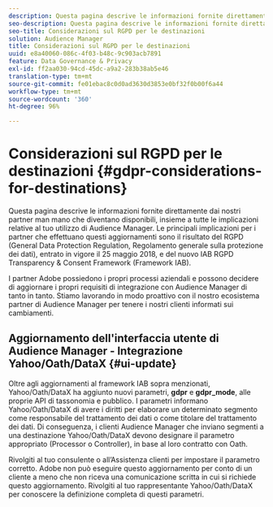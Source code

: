 ```yaml
---
description: Questa pagina descrive le informazioni fornite direttamente dai nostri partner man mano che diventano disponibili, insieme a tutte le implicazioni relative al tuo utilizzo di Audience Manager. Le principali implicazioni per i partner che effettuano questi aggiornamenti sono il risultato del RGPD (General Data Protection Regulation, Regolamento generale sulla protezione dei dati), entrato in vigore il 25 maggio 2018, e del nuovo IAB RGPD Transparency & Consent Framework (Framework IAB).
seo-description: Questa pagina descrive le informazioni fornite direttamente dai nostri partner man mano che diventano disponibili, insieme a tutte le implicazioni relative al tuo utilizzo di Audience Manager. Le principali implicazioni per i partner che effettuano questi aggiornamenti sono il risultato del RGPD (General Data Protection Regulation, Regolamento generale sulla protezione dei dati), entrato in vigore il 25 maggio 2018, e del nuovo IAB RGPD Transparency & Consent Framework (Framework IAB).
seo-title: Considerazioni sul RGPD per le destinazioni
solution: Audience Manager
title: Considerazioni sul RGPD per le destinazioni
uuid: e8a40060-086c-4f03-b48c-9c903acb7891
feature: Data Governance & Privacy
exl-id: ff2aa030-94cd-45dc-a9a2-283b38ab5e46
translation-type: tm+mt
source-git-commit: fe01ebac8c0d0ad3630d3853e0bf32f0b00f6a44
workflow-type: tm+mt
source-wordcount: '360'
ht-degree: 96%

---
```


# Considerazioni sul RGPD per le destinazioni {#gdpr-considerations-for-destinations}

Questa pagina descrive le informazioni fornite direttamente dai nostri partner man mano che diventano disponibili, insieme a tutte le implicazioni relative al tuo utilizzo di Audience Manager. Le principali implicazioni per i partner che effettuano questi aggiornamenti sono il risultato del RGPD (General Data Protection Regulation, Regolamento generale sulla protezione dei dati), entrato in vigore il 25 maggio 2018, e del nuovo IAB RGPD Transparency &amp; Consent Framework (Framework IAB).

I partner Adobe possiedono i propri processi aziendali e possono decidere di aggiornare i propri requisiti di integrazione con Audience Manager di tanto in tanto. Stiamo lavorando in modo proattivo con il nostro ecosistema partner di Audience Manager per tenere i nostri clienti informati sui cambiamenti.

<!-- ## Audience Manager Partner Updates - ID Syncs {#partner-updates-id-syncs}

Some partners, as listed in the table below, have changed their integration requirements with Audience Manager to include support based on the IAB Framework, in order to comply with GDPR standards.

<table id="table_335A470D4F10434E9CF587089FB54B0C"> 
 <thead> 
  <tr> 
   <th colname="col1" class="entry"> <p>Partner Name </p> </th> 
   <th colname="col2" class="entry"> <p>Expected Impact </p> </th> 
   <th colname="col3" class="entry"> <p>Status of the change </p> </th> 
  </tr>
 </thead>
 <tbody> 
  <tr> 
   <td colname="col1"> <p>Yahoo/Oath/DataX </p> </td> 
   <td colname="col2"> <p>ID syncs for users in the European Union are dropped by the partner </p> </td> 
   <td colname="col3"> <p>Live since May 22nd 2018 </p> </td> 
  </tr> 
  <tr> 
   <td colname="col1"> <p>Trade Desk </p> </td> 
   <td colname="col2"> <p>ID syncs for users in the European Union are dropped by the partner </p> </td> 
   <td colname="col3"> <p>Not live yet </p> </td> 
  </tr> 
  <tr> 
   <td colname="col1"> <p>Rubicon </p> </td> 
   <td colname="col2"> <p>ID syncs for users in the European Union are dropped by the partner </p> </td> 
   <td colname="col3"> <p>Not live yet </p> </td> 
  </tr> 
  <tr> 
   <td colname="col1"> <p>LiveRamp </p> </td> 
   <td colname="col2"> <p>ID syncs for users in the European Union are dropped by the partner </p> </td> 
   <td colname="col3"> <p>Not live yet </p> </td> 
  </tr> 
 </tbody> 
</table> -->

## Aggiornamento dell&#39;interfaccia utente di Audience Manager - Integrazione Yahoo/Oath/DataX {#ui-update}

Oltre agli aggiornamenti al framework IAB sopra menzionati, Yahoo/Oath/DataX ha aggiunto nuovi parametri, **gdpr** e **gdpr_mode**, alle proprie API di tassonomia e pubblico. I parametri informano Yahoo/Oath/DataX di avere i diritti per elaborare un determinato segmento come responsabile del trattamento dei dati o come titolare del trattamento dei dati. Di conseguenza, i clienti Audience Manager che inviano segmenti a una destinazione Yahoo/Oath/DataX devono designare il parametro appropriato (Processor o Controller), in base al loro contratto con Oath.

Rivolgiti al tuo consulente o all’Assistenza clienti per impostare il parametro corretto. Adobe non può eseguire questo aggiornamento per conto di un cliente a meno che non riceva una comunicazione scritta in cui si richiede questo aggiornamento. Rivolgiti al tuo rappresentante Yahoo/Oath/DataX per conoscere la definizione completa di questi parametri.

